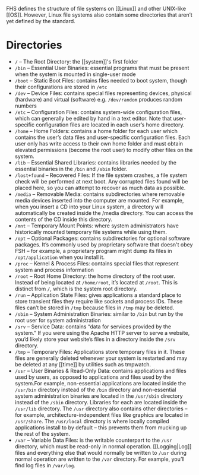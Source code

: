 FHS defines the structure of file systems on [[Linux]] and other UNIX-like [[OS]]. However, Linux file systems also contain some directories that aren’t yet defined by the standard.

# Directories

* `/` – The Root Directory: the [[system]]'s first folder
* `/bin` – Essential User Binaries: essential programs that must be present when the system is mounted in single-user mode
* `/boot` – Static Boot Files: contains files needed to boot system, though their configurations are stored in `/etc`
* `/dev` – Device Files: contains special files representing devices, physical (hardware) and virtual (software) e.g. `/dev/random` produces random numbers
* `/etc` – Configuration Files: contains system-wide configuration files, which can generally be edited by hand in a text editor. Note that user-specific configuration files are located in each user’s home directory.
* `/home` – Home Folders: contains a home folder for each user which contains the user’s data files and user-specific configuration files. Each user only has write access to their own home folder and must obtain elevated permissions (become the root user) to modify other files on the system.
* `/lib` – Essential Shared Libraries: contains libraries needed by the essential binaries in the `/bin` and `/sbin` folder.
* `/lost+found` – Recovered Files: If the file system crashes, a file system check will be performed at next boot. Any corrupted files found will be placed here, so you can attempt to recover as much data as possible.
* `/media` – Removable Media: contains subdirectories where removable media devices inserted into the computer are mounted. For example, when you insert a CD into your Linux system, a directory will automatically be created inside the /media directory. You can access the contents of the CD inside this directory.
* `/mnt` – Temporary Mount Points: where system administrators have historically mounted temporary file systems while using them.
* `/opt` – Optional Packages: contains subdirectories for optional software packages. It’s commonly used by proprietary software that doesn't obey FSH – for example, a proprietary program might dump its files in `/opt/application` when you install it.
* `/proc` – Kernel & Process Files: contains special files that represent system and process information
* `/root` – Root Home Directory: the home directory of the root user. Instead of being located at `/home/root`, it’s located at `/root`. This is distinct from `/`, which is the system root directory.
* `/run` – Application State Files: gives applications a standard place to store transient files they require like sockets and process IDs. These files can’t be stored in `/tmp` because files in `/tmp` may be deleted.
* `/sbin` – System Administration Binaries: similar to `/bin` but run by the root user for system administration
* `/srv` – Service Data: contains “data for services provided by the system.” If you were using the Apache HTTP server to serve a website, you’d likely store your website’s files in a directory inside the `/srv` directory.
* `/tmp` – Temporary Files: Applications store temporary files in it. These files are generally deleted whenever your system is restarted and may be deleted at any [[time]] by utilities such as tmpwatch.
* `/usr` – User Binaries & Read-Only Data: contains applications and files used by users, as opposed to applications and files used by the system.For example, non-essential applications are located inside the `/usr/bin` directory instead of the `/bin` directory and non-essential system administration binaries are located in the `/usr/sbin` directory instead of the `/sbin` directory. Libraries for each are located inside the `/usr/lib` directory. The `/usr` directory also contains other directories – for example, architecture-independent files like graphics are located in `/usr/share`. The `/usr/local` directory is where locally compiled applications install to by default – this prevents them from mucking up the rest of the system.
* `/var` – Variable Data Files: is the writable counterpart to the `/usr` directory, which must be read-only in normal operation. [[Logging|Log]] files and everything else that would normally be written to `/usr` during normal operation are written to the `/var` directory. For example, you’ll find log files in `/var/log`.